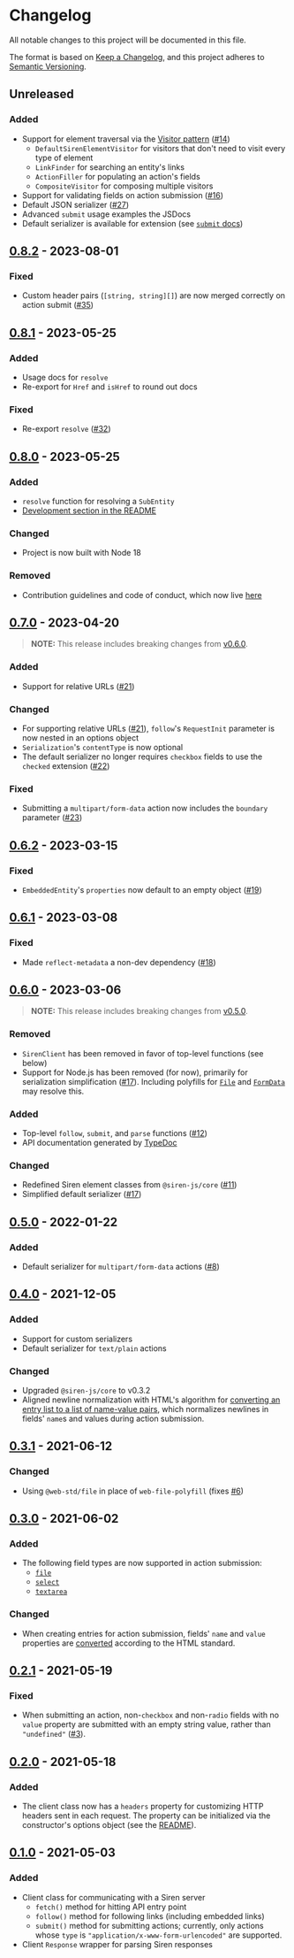 # Changelog

All notable changes to this project will be documented in this file.

The format is based on [Keep a Changelog](https://keepachangelog.com/en/1.0.0), and this project adheres to [Semantic Versioning](https://semver.org/spec/v2.0.0.html).

## Unreleased

### Added

- Support for element traversal via the [Visitor pattern](https://en.wikipedia.org/wiki/Visitor_pattern) ([#14](https://github.com/siren-js/client/issues/14))
  - `DefaultSirenElementVisitor` for visitors that don't need to visit every type of element
  - `LinkFinder` for searching an entity's links
  - `ActionFiller` for populating an action's fields
  - `CompositeVisitor` for composing multiple visitors
- Support for validating fields on action submission ([#16](https://github.com/siren-js/client/issues/16))
- Default JSON serializer ([#27](https://github.com/siren-js/client/issues/27))
- Advanced `submit` usage examples the JSDocs
- Default serializer is available for extension (see [`submit` docs](https://siren-js.github.io/client/functions/submit.html))

## [0.8.2] - 2023-08-01

### Fixed

- Custom header pairs (`[string, string][]`) are now merged correctly on action submit ([#35](https://github.com/siren-js/client/issues/35))

## [0.8.1] - 2023-05-25

### Added

- Usage docs for `resolve`
- Re-export for `Href` and `isHref` to round out docs

### Fixed

- Re-export `resolve` ([#32](https://github.com/siren-js/client/issues/32))

## [0.8.0] - 2023-05-25

### Added

- `resolve` function for resolving a `SubEntity`
- [Development section in the README](./README.md#development)

### Changed

- Project is now built with Node 18

### Removed

- Contribution guidelines and code of conduct, which now live [here](https://github.com/siren-js/.github/tree/main/profile)

## [0.7.0] - 2023-04-20

> **NOTE:** This release includes breaking changes from [v0.6.0](#060---2023-03-06).

### Added

- Support for relative URLs ([#21](https://github.com/siren-js/client/issues/21))

### Changed

- For supporting relative URLs ([#21](https://github.com/siren-js/client/issues/21)), `follow`'s `RequestInit` parameter is now nested in an options object
- `Serialization`'s `contentType` is now optional
- The default serializer no longer requires `checkbox` fields to use the `checked` extension ([#22](https://github.com/siren-js/client/issues/22))

### Fixed

- Submitting a `multipart/form-data` action now includes the `boundary` parameter ([#23](https://github.com/siren-js/client/issues/23))

## [0.6.2] - 2023-03-15

### Fixed

- `EmbeddedEntity`'s `properties` now default to an empty object ([#19](https://github.com/siren-js/client/issues/19))

## [0.6.1] - 2023-03-08

### Fixed

- Made `reflect-metadata` a non-dev dependency ([#18](https://github.com/siren-js/client/issues/18))

## [0.6.0] - 2023-03-06

> **NOTE:** This release includes breaking changes from [v0.5.0](#050---2022-01-22).

### Removed

- `SirenClient` has been removed in favor of top-level functions (see below)
- Support for Node.js has been removed (for now), primarily for serialization simplification ([#17](https://github.com/siren-js/client/issues/17)). Including polyfills for [`File`](https://developer.mozilla.org/en-US/docs/Web/API/File) and [`FormData`](https://developer.mozilla.org/en-US/docs/Web/API/FormData) may resolve this.

### Added

- Top-level `follow`, `submit`, and `parse` functions ([#12](https://github.com/siren-js/client/issues/12))
- API documentation generated by [TypeDoc](https://typedoc.org/)

### Changed

- Redefined Siren element classes from `@siren-js/core` ([#11](https://github.com/siren-js/client/issues/11))
- Simplified default serializer ([#17](https://github.com/siren-js/client/issues/17))

## [0.5.0] - 2022-01-22

### Added

- Default serializer for `multipart/form-data` actions ([#8](https://github.com/siren-js/client/issues/8))

## [0.4.0] - 2021-12-05

### Added

- Support for custom serializers
- Default serializer for `text/plain` actions

### Changed

- Upgraded `@siren-js/core` to v0.3.2
- Aligned newline normalization with HTML's algorithm for [converting an entry list to a list of name-value pairs](https://html.spec.whatwg.org/multipage/form-control-infrastructure.html#converting-an-entry-list-to-a-list-of-name-value-pairs), which normalizes newlines in fields' `name`s and values during action submission.

## [0.3.1] - 2021-06-12

### Changed

- Using `@web-std/file` in place of `web-file-polyfill` (fixes [#6](https://github.com/siren-js/client/issues/6))

## [0.3.0] - 2021-06-02

### Added

- The following field types are now supported in action submission:
  - [`file`](https://github.com/siren-js/spec-extensions#file-fields)
  - [`select`](https://github.com/siren-js/spec-extensions#select-fields)
  - [`textarea`](https://github.com/siren-js/spec-extensions#textarea-fields)

### Changed

- When creating entries for action submission, fields' `name` and `value` properties are [converted](https://infra.spec.whatwg.org/#javascript-string-convert) according to the HTML standard.

## [0.2.1] - 2021-05-19

### Fixed

- When submitting an action, non-`checkbox` and non-`radio` fields with no `value` property are submitted with an empty string value, rather than `"undefined"` ([#3](https://github.com/siren-js/client/issues/3)).

## [0.2.0] - 2021-05-18

### Added

- The client class now has a `headers` property for customizing HTTP headers sent in each request. The property can be initialized via the constructor's options object (see the [README](README.md#http-headers)).

## [0.1.0] - 2021-05-03

### Added

- Client class for communicating with a Siren server
  - `fetch()` method for hitting API entry point
  - `follow()` method for following links (including embedded links)
  - `submit()` method for submitting actions; currently, only actions whose `type` is `"application/x-www-form-urlencoded"` are supported.
- Client `Response` wrapper for parsing Siren responses

[0.8.2]: https://github.com/siren-js/client/compare/v0.8.1...v0.8.2
[0.8.1]: https://github.com/siren-js/client/compare/v0.8.0...v0.8.1
[0.8.0]: https://github.com/siren-js/client/compare/v0.7.0...v0.8.0
[0.7.0]: https://github.com/siren-js/client/compare/v0.6.2...v0.7.0
[0.6.2]: https://github.com/siren-js/client/compare/v0.6.1...v0.6.2
[0.6.1]: https://github.com/siren-js/client/compare/v0.6.0...v0.6.1
[0.6.0]: https://github.com/siren-js/client/compare/v0.5.0...v0.6.0
[0.5.0]: https://github.com/siren-js/client/compare/v0.4.0...v0.5.0
[0.4.0]: https://github.com/siren-js/client/compare/v0.3.1...v0.4.0
[0.3.1]: https://github.com/siren-js/client/compare/v0.3.0...v0.3.1
[0.3.0]: https://github.com/siren-js/client/compare/v0.2.1...v0.3.0
[0.2.1]: https://github.com/siren-js/client/compare/v0.2.0...v0.2.1
[0.2.0]: https://github.com/siren-js/client/compare/v0.1.0...v0.2.0
[0.1.0]: https://github.com/siren-js/client/releases/tag/v0.1.0
